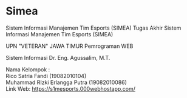 # Simea
Sistem Informasi Manajemen Tim Esports (SIMEA)
Tugas Akhir
Sistem Informasi Manajemen Tim Esports (SIMEA)

UPN "VETERAN" JAWA TIMUR
Pemrograman WEB

Sistem Informasi
Dr. Eng. Agussalim, M.T.

Nama Kelompok : <br>
Rico Satria Fandi (19082010104) <br>
Muhammad RIzki Erlangga Putra (19082010086)<br>
Link Web: https://s1mesports.000webhostapp.com/
